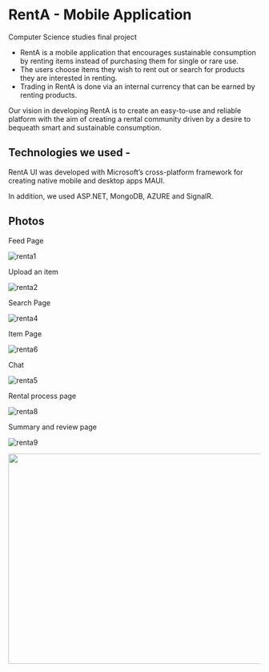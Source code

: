 # RentA - Mobile Application
Computer Science studies final project
- RentA is a mobile application that encourages sustainable consumption by renting items instead of purchasing them for single or rare use.
- The users choose items they wish to rent out or search for products they are interested in renting.
- Trading in RentA is done via an internal currency that can be earned by renting products.

Our vision in developing RentA is to create an easy-to-use and reliable platform with the aim of creating a rental community driven by a desire to bequeath smart and sustainable  consumption.

## Technologies we used -

RentA UI was developed with Microsoft’s cross-platform framework for creating native mobile and desktop apps MAUI.

In addition, we used ASP.NET, MongoDB, AZURE and SignalR.

## Photos

Feed Page

![renta1](https://user-images.githubusercontent.com/49985734/200505081-8dacf802-ba5e-49ef-ad6b-812eedf4a410.jpg)

Upload an item 

![renta2](https://user-images.githubusercontent.com/49985734/200505490-e749d8c6-9df4-4675-8f34-a7f1ff2a7fac.jpg)

Search Page

![renta4](https://user-images.githubusercontent.com/49985734/200505565-96852499-9323-48d0-ac88-4cf6f9d85ce6.jpg)

Item Page 

![renta6](https://user-images.githubusercontent.com/49985734/200505683-63df68b5-532e-44c7-96b0-1622e6b7a877.jpg)

Chat

![renta5](https://user-images.githubusercontent.com/49985734/200505752-86dc8a02-b774-415c-aa09-7c3ee5522391.jpg)

Rental process page

![renta8](https://user-images.githubusercontent.com/49985734/200505807-35070fe5-2fd1-4699-9fb5-ef7e77215b4a.jpg)

Summary and review page

![renta9](https://user-images.githubusercontent.com/49985734/200505868-83c7ea1a-ee7d-42ac-9752-4c0c802fa628.jpg)





<img src="https://user-images.githubusercontent.com/49985734/200503027-8eb77da5-22c6-48cc-b4dd-bc5640b710e0.jpg" width="700" height="420">
